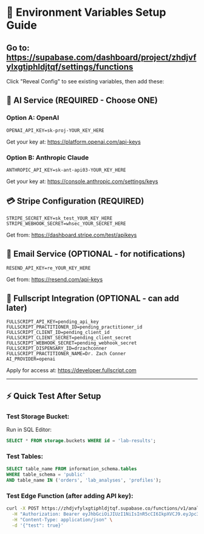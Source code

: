 # 🔐 Environment Variables Setup Guide

## Go to: https://supabase.com/dashboard/project/zhdjvfylxgtiphldjtqf/settings/functions

Click "Reveal Config" to see existing variables, then add these:

## 🤖 AI Service (REQUIRED - Choose ONE)

### Option A: OpenAI
```
OPENAI_API_KEY=sk-proj-YOUR_KEY_HERE
```
Get your key at: https://platform.openai.com/api-keys

### Option B: Anthropic Claude
```
ANTHROPIC_API_KEY=sk-ant-api03-YOUR_KEY_HERE
```
Get your key at: https://console.anthropic.com/settings/keys

## 💳 Stripe Configuration (REQUIRED)
```
STRIPE_SECRET_KEY=sk_test_YOUR_KEY_HERE
STRIPE_WEBHOOK_SECRET=whsec_YOUR_SECRET_HERE
```
Get from: https://dashboard.stripe.com/test/apikeys

## 📧 Email Service (OPTIONAL - for notifications)
```
RESEND_API_KEY=re_YOUR_KEY_HERE
```
Get from: https://resend.com/api-keys

## 🏥 Fullscript Integration (OPTIONAL - can add later)
```
FULLSCRIPT_API_KEY=pending_api_key
FULLSCRIPT_PRACTITIONER_ID=pending_practitioner_id
FULLSCRIPT_CLIENT_ID=pending_client_id
FULLSCRIPT_CLIENT_SECRET=pending_client_secret
FULLSCRIPT_WEBHOOK_SECRET=pending_webhook_secret
FULLSCRIPT_DISPENSARY_ID=drzachconner
FULLSCRIPT_PRACTITIONER_NAME=Dr. Zach Conner
AI_PROVIDER=openai
```
Apply for access at: https://developer.fullscript.com

---

## ⚡ Quick Test After Setup

### Test Storage Bucket:
Run in SQL Editor:
```sql
SELECT * FROM storage.buckets WHERE id = 'lab-results';
```

### Test Tables:
```sql
SELECT table_name FROM information_schema.tables 
WHERE table_schema = 'public' 
AND table_name IN ('orders', 'lab_analyses', 'profiles');
```

### Test Edge Function (after adding API key):
```bash
curl -X POST https://zhdjvfylxgtiphldjtqf.supabase.co/functions/v1/analyze-labs \
  -H "Authorization: Bearer eyJhbGciOiJIUzI1NiIsInR5cCI6IkpXVCJ9.eyJpc3MiOiJzdXBhYmFzZSIsInJlZiI6InpoZGp2ZnlseGd0aXBobGRqdHFmIiwicm9sZSI6ImFub24iLCJpYXQiOjE3NTcyNDMzODEsImV4cCI6MjA3MjgxOTM4MX0.VKESaxfzbabjj3Quz888Pv_N7WO8Pdws9zPxOFRmGhI" \
  -H "Content-Type: application/json" \
  -d '{"test": true}'
```